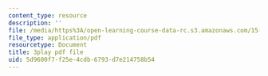 ```yaml
---
content_type: resource
description: ''
file: /media/https%3A/open-learning-course-data-rc.s3.amazonaws.com/15-s12-blockchain-and-money-fall-2018/5d9600f7f25e4cdb6793d7e214758b54_GLVrOlHLJ1U.pdf
file_type: application/pdf
resourcetype: Document
title: 3play pdf file
uid: 5d9600f7-f25e-4cdb-6793-d7e214758b54
---
```

